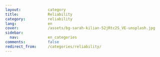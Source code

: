 ```yaml
---
layout:            category
title:             Reliability
category:          reliability
lang:              en
cover:             /assets/bg-sarah-kilian-52jRtc2S_VE-unsplash.jpg
sidebar:
  nav:             en_categories
comments:          false
redirect_from:     /categories/reliability/
---
```

